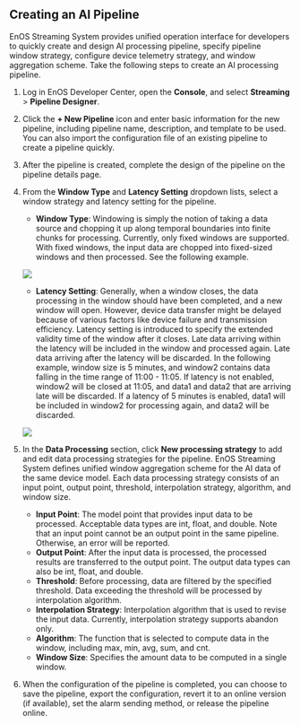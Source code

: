 ## Creating an AI Pipeline

EnOS Streaming System provides unified operation interface for developers to quickly create and design AI processing pipeline, specify pipeline window strategy, configure device telemetry strategy, and window aggregation scheme. Take the following steps to create an AI processing pipeline.

1. Log in EnOS Developer Center, open the **Console**, and select **Streaming** > **Pipeline Designer**.

2. Click the **+ New Pipeline** icon and enter basic information for the new pipeline, including pipeline name, description, and template to be used. You can also import the configuration file of an existing pipeline to create a pipeline quickly.

3. After the pipeline is created, complete the design of the pipeline on the pipeline details page. 

4. From the **Window Type** and **Latency Setting** dropdown lists, select a window strategy and latency setting for the pipeline.

   - **Window Type**: Windowing is simply the notion of taking a data source and chopping it up along temporal boundaries into finite chunks for processing. Currently, only fixed windows are supported. With fixed windows, the input data are chopped into fixed-sized windows and then processed. See the following example.

   ![](D:/docs/online_data_en/media/window_type.png)

   - **Latency Setting**: Generally, when a window closes, the data processing in the window should have been completed, and a new window will open. However, device data transfer might be delayed because of various factors like device failure and transmission efficiency. Latency setting is introduced to specify the extended validity time of the window after it closes. Late data arriving within the latency will be included in the window and processed again. Late data arriving after the latency will be discarded. In the following example, window size is 5 minutes, and window2 contains data falling in the time range of 11:00 - 11:05. If latency is not enabled, window2 will be closed at 11:05, and data1 and data2 that are arriving late will be discarded. If a latency of 5 minutes is enabled, data1 will be included in window2 for processing again, and data2 will be discarded.

   ![](D:/docs/online_data_en/media/latency_setting.png)

5. In the **Data Processing** section, click **New processing strategy** to add and edit data processing strategies for the pipeline. EnOS Streaming System defines unified window aggregation scheme for the AI data of the same device model. Each data processing strategy consists of an input point, output point, threshold, interpolation strategy, algorithm, and window size.

   - **Input Point**: The model point that provides input data to be processed. Acceptable data types are int, float, and double. Note that an input point cannot be an output point in the same pipeline. Otherwise, an error will be reported.
   - **Output Point**: After the input data is processed, the processed results are transferred to the output point. The output data types can also be int, float, and double.     
   - **Threshold**: Before processing, data are filtered by the specified threshold. Data exceeding the threshold will be processed by interpolation algorithm.
   - **Interpolation Strategy**: Interpolation algorithm that is used to revise the input data. Currently, interpolation strategy supports abandon only. 
   - **Algorithm**: The function that is selected to compute data in the window, including max, min, avg, sum, and cnt. 
   - **Window Size**: Specifies the amount data to be computed in a single window. 

6. When the configuration of the pipeline is completed, you can choose to save the pipeline, export the configuration, revert it to an online version (if available), set the alarm sending method, or release the pipeline online. 
